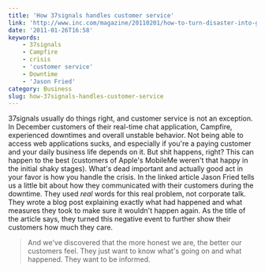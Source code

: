 ```yaml
---
title: 'How 37signals handles customer service'
link: 'http://www.inc.com/magazine/20110201/how-to-turn-disaster-into-gold.html'
date: '2011-01-26T16:58'
keywords:
    - 37signals
    - Campfire
    - crisis
    - 'customer service'
    - Downtime
    - 'Jason Fried'
category: Business
slug: how-37signals-handles-customer-service
---
```


37signals usually do things right, and customer service is not an exception. In December customers of their real-time chat application, Campfire, experienced downtimes and overall unstable behavior. Not being able to access web applications sucks, and especially if you're a paying customer and your daily business life depends on it. But shit happens, right? This can happen to the best (customers of Apple's MobileMe weren't that happy in the initial shaky stages). What's dead important and actually good act in your favor is how you handle the crisis. In the linked article Jason Fried tells us a little bit about how they communicated with their customers during the downtime. They used _real_ words for this real problem, not corporate talk. They wrote a blog post explaining exactly what had happened and what measures they took to make sure it wouldn't happen again. As the title of the article says, they turned this negative event to further show their customers how much they care.

> And we've discovered that the more honest we are, the better our customers feel. They just want to know what's going on and what happened. They want to be informed.
